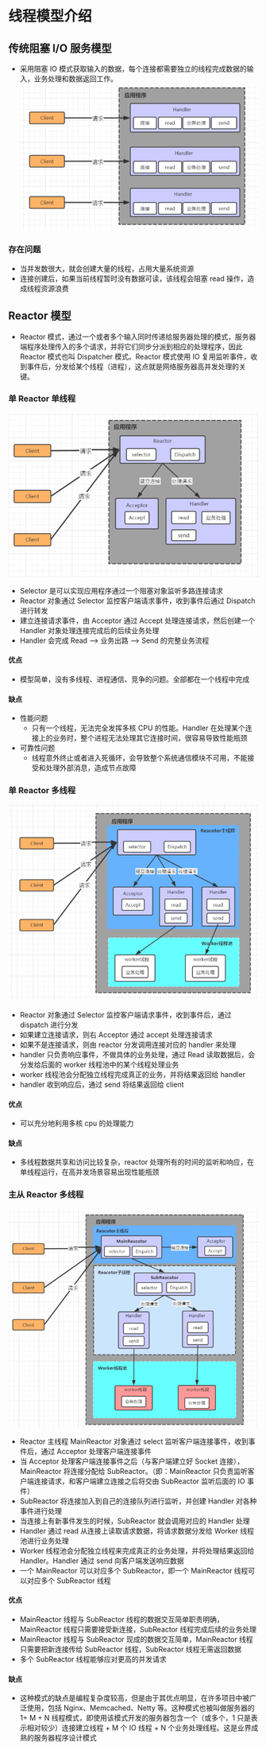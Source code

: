 # 线程模型介绍

## 传统阻塞 I/O 服务模型

- 采用阻塞 IO 模式获取输入的数据，每个连接都需要独立的线程完成数据的输入，业务处理和数据返回工作。
  ![](./assert/20220802134912.png)

### 存在问题

- 当并发数很大，就会创建大量的线程，占用大量系统资源
- 连接创建后，如果当前线程暂时没有数据可读，该线程会阻塞 read 操作，造成线程资源浪费

## Reactor 模型

- Reactor 模式，通过一个或者多个输入同时传递给服务器处理的模式，服务器端程序处理传入的多个请求，并将它们同步分派到相应的处理程序，因此 Reactor 模式也叫 Dispatcher 模式。Reactor 模式使用 IO 复用监听事件，收到事件后，分发给某个线程（进程），这点就是网络服务器高并发处理的关键。

### 单 Reactor 单线程

![](./assert/20220802135412.png)

- Selector 是可以实现应用程序通过一个阻塞对象监听多路连接请求
- Reactor 对象通过 Selector 监控客户端请求事件，收到事件后通过 Dispatch 进行转发
- 建立连接请求事件，由 Acceptor 通过 Accept 处理连接请求，然后创建一个 Handler 对象处理连接完成后的后续业务处理
- Handler 会完成 Read --> 业务出路 --> Send 的完整业务流程

#### 优点

- 模型简单，没有多线程、进程通信、竞争的问题。全部都在一个线程中完成

#### 缺点

- 性能问题
    - 只有一个线程，无法完全发挥多核 CPU 的性能。Handler 在处理某个连接上的业务时，整个进程无法处理其它连接时间，很容易导致性能瓶颈
- 可靠性问题
    - 线程意外终止或者进入死循环，会导致整个系统通信模块不可用，不能接受和处理外部消息，造成节点故障

### 单 Reactor 多线程

![](./assert/20220802140453.png)

- Reactor 对象通过 Selector 监控客户端请求事件，收到事件后，通过 dispatch 进行分发
- 如果建立连接请求，则右 Acceptor 通过 accept 处理连接请求
- 如果不是连接请求，则由 reactor 分发调用连接对应的 handler 来处理
- handler 只负责响应事件，不做具体的业务处理，通过 Read 读取数据后，会分发给后面的 worker 线程池中的某个线程处理业务
- worker 线程池会分配独立线程完成真正的业务，并将结果返回给 handler
- handler 收到响应后，通过 send 将结果返回给 client

#### 优点

- 可以充分地利用多核 cpu 的处理能力

#### 缺点

- 多线程数据共享和访问比较复杂，reactor 处理所有的时间的监听和响应，在单线程运行，在高并发场景容易出现性能瓶颈

### 主从 Reactor 多线程

![](./assert/20220802141254.png)

- Reactor 主线程 MainReactor 对象通过 select 监听客户端连接事件，收到事件后，通过 Acceptor 处理客户端连接事件
- 当 Acceptor 处理客户端连接事件之后（与客户端建立好 Socket 连接），MainReactor 将连接分配给 SubReactor。（即：MainReactor 只负责监听客户端连接请求，和客户端建立连接之后将交由 SubReactor 监听后面的 IO 事件）
- SubReactor 将连接加入到自己的连接队列进行监听，并创建 Handler 对各种事件进行处理
- 当连接上有新事件发生的时候，SubReactor 就会调用对应的 Handler 处理
- Handler 通过 read 从连接上读取请求数据，将请求数据分发给 Worker 线程池进行业务处理
- Worker 线程池会分配独立线程来完成真正的业务处理，并将处理结果返回给 Handler。Handler 通过 send 向客户端发送响应数据
- 一个 MainReactor 可以对应多个 SubReactor，即一个 MainReactor 线程可以对应多个 SubReactor 线程

#### 优点

- MainReactor 线程与 SubReactor 线程的数据交互简单职责明确，MainReactor 线程只需要接受新连接，SubReactor 线程完成后续的业务处理
- MainReactor 线程与 SubReactor 现成的数据交互简单，MainReactor 线程只需要把新连接传给 SubReactor 线程，SubReactor 线程无需返回数据
- 多个 SubReactor 线程能够应对更高的并发请求

#### 缺点

- 这种模式的缺点是编程复杂度较高，但是由于其优点明显，在许多项目中被广泛使用，包括 Nginx、Memcached、Netty 等。这种模式也被叫做服务器的 1+ M + N 线程模式，即使用该模式开发的服务器包含一个（或多个，1 只是表示相对较少）连接建立线程 + M 个 IO 线程 + N 个业务处理线程。这是业界成熟的服务器程序设计模式